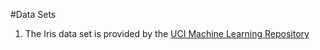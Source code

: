 #Data Sets

1. The Iris data set is provided by the [UCI Machine Learning Repository](http://archive.ics.uci.edu/ml/datasets/Iris)
